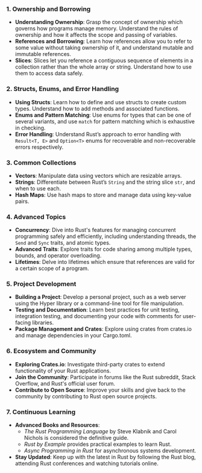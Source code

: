 ### 1. **Ownership and Borrowing**

- **Understanding Ownership**: Grasp the concept of ownership which governs how programs manage memory. Understand the rules of ownership and how it affects the scope and passing of variables.
- **References and Borrowing**: Learn how references allow you to refer to some value without taking ownership of it, and understand mutable and immutable references.
- **Slices**: Slices let you reference a contiguous sequence of elements in a collection rather than the whole array or string. Understand how to use them to access data safely.

### 2. **Structs, Enums, and Error Handling**

- **Using Structs**: Learn how to define and use structs to create custom types. Understand how to add methods and associated functions.
- **Enums and Pattern Matching**: Use enums for types that can be one of several variants, and use `match` for pattern matching which is exhaustive in checking.
- **Error Handling**: Understand Rust’s approach to error handling with `Result<T, E>` and `Option<T>` enums for recoverable and non-recoverable errors respectively.

### 3. **Common Collections**

- **Vectors**: Manipulate data using vectors which are resizable arrays.
- **Strings**: Differentiate between Rust’s `String` and the string slice `str`, and when to use each.
- **Hash Maps**: Use hash maps to store and manage data using key-value pairs.

### 4. **Advanced Topics**

- **Concurrency**: Dive into Rust's features for managing concurrent programming safely and efficiently, including understanding threads, the `Send` and `Sync` traits, and atomic types.
- **Advanced Traits**: Explore traits for code sharing among multiple types, bounds, and operator overloading.
- **Lifetimes**: Delve into lifetimes which ensure that references are valid for a certain scope of a program.

### 5. **Project Development**

- **Building a Project**: Develop a personal project, such as a web server using the Hyper library or a command-line tool for file manipulation.
- **Testing and Documentation**: Learn best practices for unit testing, integration testing, and documenting your code with comments for user-facing libraries.
- **Package Management and Crates**: Explore using crates from crates.io and manage dependencies in your Cargo.toml.

### 6. **Ecosystem and Community**

- **Exploring Crates.io**: Investigate third-party crates to extend functionality of your Rust applications.
- **Join the Community**: Participate in forums like the Rust subreddit, Stack Overflow, and Rust's official user forum.
- **Contribute to Open Source**: Improve your skills and give back to the community by contributing to Rust open source projects.

### 7. **Continuous Learning**

- **Advanced Books and Resources**:
    - _The Rust Programming Language_ by Steve Klabnik and Carol Nichols is considered the definitive guide.
    - _Rust by Example_ provides practical examples to learn Rust.
    - _Async Programming in Rust_ for asynchronous systems development.
- **Stay Updated**: Keep up with the latest in Rust by following the Rust blog, attending Rust conferences and watching tutorials online.